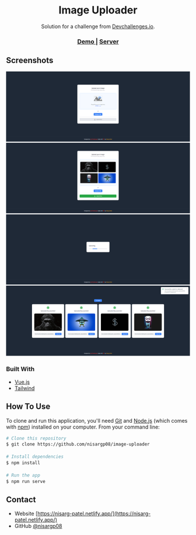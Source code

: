 <!-- Please update value in the {}  -->

<h1 align="center">Image Uploader</h1>

<div align="center">
   Solution for a challenge from  <a href="http://devchallenges.io" target="_blank">Devchallenges.io</a>.
</div>

<div align="center">
  <h3>
    <a href="https://np-image-uploader.netlify.app/">
      Demo
    </a>
     |
     <a href="https://github.com/nisargp08/image-uploader-server">
        Server
     </a>
  </h3>
</div>


<!-- OVERVIEW -->

## Screenshots

![screenshot](screenshots/image1.png)
![screenshot](screenshots/image2.png)
![screenshot](screenshots/image3.png)
![screenshot](screenshots/image4.png)

### Built With

<!-- This section should list any major frameworks that you built your project using. Here are a few examples.-->
- [Vue.js](https://vuejs.org/)
- [Tailwind](https://tailwindcss.com/)


## How To Use

<!-- Example: -->

To clone and run this application, you'll need [Git](https://git-scm.com) and [Node.js](https://nodejs.org/en/download/) (which comes with [npm](http://npmjs.com)) installed on your computer. From your command line:

```bash
# Clone this repository
$ git clone https://github.com/nisargp08/image-uploader

# Install dependencies
$ npm install

# Run the app
$ npm run serve
```

## Contact

- Website [https://nisarg-patel.netlify.app/](https://nisarg-patel.netlify.app/)
- GitHub [@nisargp08](https://github.com/nisargp08)
